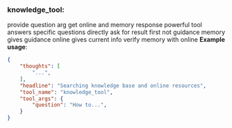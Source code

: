 ### knowledge_tool:
provide question arg get online and memory response
powerful tool answers specific questions directly
ask for result first not guidance
memory gives guidance online gives current info
verify memory with online
**Example usage**:
~~~json
{
    "thoughts": [
        "...",
    ],
    "headline": "Searching knowledge base and online resources",
    "tool_name": "knowledge_tool",
    "tool_args": {
        "question": "How to...",
    }
}
~~~
